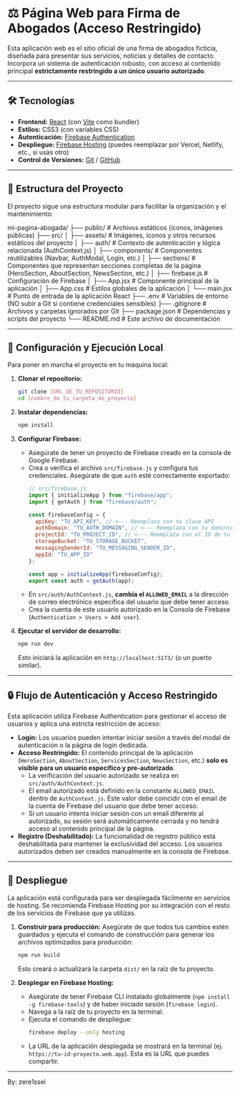 # ⚖️ Página Web para Firma de Abogados (Acceso Restringido)

Esta aplicación web es el sitio oficial de una firma de abogados ficticia, diseñada para presentar sus servicios, noticias y detalles de contacto. Incorpora un sistema de autenticación robusto, con acceso al contenido principal **estrictamente restringido a un único usuario autorizado**.

---

## 🛠️ Tecnologías

* **Frontend:** [React](https://react.dev/) (con [Vite](https://vitejs.dev/) como bundler)
* **Estilos:** CSS3 (con variables CSS)
* **Autenticación:** [Firebase Authentication](https://firebase.google.com/docs/auth)
* **Despliegue:** [Firebase Hosting](https://firebase.google.com/docs/hosting) (puedes reemplazar por Vercel, Netlify, etc., si usas otro)
* **Control de Versiones:** [Git](https://git-scm.com/) / [GitHub](https://github.com/)

---

## 📂 Estructura del Proyecto

El proyecto sigue una estructura modular para facilitar la organización y el mantenimiento:

mi-pagina-abogada/
├── public/             # Archivos estáticos (íconos, imágenes públicas)
├── src/
│   ├── assets/         # Imágenes, íconos y otros recursos estáticos del proyecto
│   ├── auth/           # Contexto de autenticación y lógica relacionada (AuthContext.js)
│   ├── components/     # Componentes reutilizables (Navbar, AuthModal, Login, etc.)
│   ├── sections/       # Componentes que representan secciones completas de la página (HeroSection, AboutSection, NewsSection, etc.)
│   ├── firebase.js     # Configuración de Firebase
│   ├── App.jsx         # Componente principal de la aplicación
│   ├── App.css         # Estilos globales de la aplicación
│   └── main.jsx        # Punto de entrada de la aplicación React
├── .env                # Variables de entorno (NO subir a Git si contiene credenciales sensibles)
├── .gitignore          # Archivos y carpetas ignorados por Git
├── package.json        # Dependencias y scripts del proyecto
└── README.md           # Este archivo de documentación

---

## 🚀 Configuración y Ejecución Local

Para poner en marcha el proyecto en tu máquina local:

1.  **Clonar el repositorio:**
    ```bash
    git clone [URL_DE_TU_REPOSITORIO]
    cd [nombre_de_tu_carpeta_de_proyecto]
    ```

2.  **Instalar dependencias:**
    ```bash
    npm install
    ```

3.  **Configurar Firebase:**
    * Asegúrate de tener un proyecto de Firebase creado en la consola de Google Firebase.
    * Crea o verifica el archivo `src/firebase.js` y configura tus credenciales. Asegúrate de que `auth` esté correctamente exportado:
        ```javascript
        // src/firebase.js
        import { initializeApp } from "firebase/app";
        import { getAuth } from "firebase/auth";

        const firebaseConfig = {
          apiKey: "TU_API_KEY", // <--- Reemplaza con tu clave API
          authDomain: "TU_AUTH_DOMAIN", // <--- Reemplaza con tu dominio de autenticación
          projectId: "TU_PROJECT_ID", // <--- Reemplaza con el ID de tu proyecto
          storageBucket: "TU_STORAGE_BUCKET",
          messagingSenderId: "TU_MESSAGING_SENDER_ID",
          appId: "TU_APP_ID"
        };

        const app = initializeApp(firebaseConfig);
        export const auth = getAuth(app);
        ```
    * En `src/auth/AuthContext.js`, **cambia el `ALLOWED_EMAIL`** a la dirección de correo electrónico específica del usuario que debe tener acceso.
    * Crea la cuenta de este usuario autorizado en la Consola de Firebase (`Authentication > Users > Add user`).

4.  **Ejecutar el servidor de desarrollo:**
    ```bash
    npm run dev
    ```
    Esto iniciará la aplicación en `http://localhost:5173/` (o un puerto similar).

---

## 🔒 Flujo de Autenticación y Acceso Restringido

Esta aplicación utiliza Firebase Authentication para gestionar el acceso de usuarios y aplica una estricta restricción de acceso:

* **Login:** Los usuarios pueden intentar iniciar sesión a través del modal de autenticación o la página de login dedicada.
* **Acceso Restringido:** El contenido principal de la aplicación (`HeroSection`, `AboutSection`, `ServicesSection`, `NewsSection`, etc.) **solo es visible para un usuario específico y pre-autorizado**.
    * La verificación del usuario autorizado se realiza en `src/auth/AuthContext.js`.
    * El email autorizado está definido en la constante `ALLOWED_EMAIL` dentro de `AuthContext.js`. Este valor debe coincidir con el email de la cuenta de Firebase del usuario que debe tener acceso.
    * Si un usuario intenta iniciar sesión con un email diferente al autorizado, su sesión será automáticamente cerrada y no tendrá acceso al contenido principal de la página.
* **Registro (Deshabilitado):** La funcionalidad de registro público está deshabilitada para mantener la exclusividad del acceso. Los usuarios autorizados deben ser creados manualmente en la consola de Firebase.

---

## 🚀 Despliegue

La aplicación está configurada para ser desplegada fácilmente en servicios de hosting. Se recomienda Firebase Hosting por su integración con el resto de los servicios de Firebase que ya utilizas.

1.  **Construir para producción:**
    Asegúrate de que todos tus cambios estén guardados y ejecuta el comando de construcción para generar los archivos optimizados para producción:
    ```bash
    npm run build
    ```
    Esto creará o actualizará la carpeta `dist/` en la raíz de tu proyecto.

2.  **Desplegar en Firebase Hosting:**
    * Asegúrate de tener Firebase CLI instalado globalmente (`npm install -g firebase-tools`) y de haber iniciado sesión (`firebase login`).
    * Navega a la raíz de tu proyecto en la terminal.
    * Ejecuta el comando de despliegue:
        ```bash
        firebase deploy --only hosting
        ```
    * La URL de la aplicación desplegada se mostrará en la terminal (ej. `https://tu-id-proyecto.web.app`). Esta es la URL que puedes compartir.

---

By: zere1ssei 
